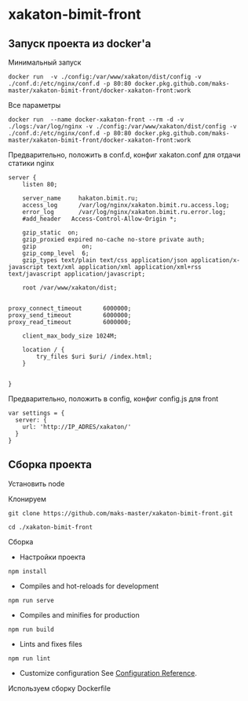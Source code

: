 # xakaton-bimit-front

## Запуск проекта из docker'а

Минимальный запуск
```
docker run  -v ./config:/var/www/xakaton/dist/config -v ./conf.d:/etc/nginx/conf.d -p 80:80 docker.pkg.github.com/maks-master/xakaton-bimit-front/docker-xakaton-front:work
```

Все параметры
```
docker run  --name docker-xakaton-front --rm -d -v ./logs:/var/log/nginx -v ./config:/var/www/xakaton/dist/config -v ./conf.d:/etc/nginx/conf.d -p 80:80 docker.pkg.github.com/maks-master/xakaton-bimit-front/docker-xakaton-front:work
```

Предварительно, положить в conf.d, конфиг xakaton.conf для отдачи статики nginx
```
server {
    listen 80;

    server_name     hakaton.bimit.ru;
    access_log      /var/log/nginx/xakaton.bimit.ru.access.log;
    error_log       /var/log/nginx/xakaton.bimit.ru.error.log;
    #add_header   Access-Control-Allow-Origin *;

    gzip_static  on;
    gzip_proxied expired no-cache no-store private auth;
    gzip             on;
    gzip_comp_level  6;
    gzip_types text/plain text/css application/json application/x-javascript text/xml application/xml application/xml+rss text/javascript application/javascript;

    root /var/www/xakaton/dist;


proxy_connect_timeout      6000000;
proxy_send_timeout         6000000;
proxy_read_timeout         6000000;

    client_max_body_size 1024M;

    location / {
        try_files $uri $uri/ /index.html;
    }


}
```
Предварительно, положить в config, конфиг config.js для front
```
var settings = {
  server: {
    url: 'http://IP_ADRES/xakaton/'
  }
}

```

## Сборка проекта

Установить node

Клонируем
```
git clone https://github.com/maks-master/xakaton-bimit-front.git
```
```
cd ./xakaton-bimit-front
```
Сборка

- Настройки проекта
```
npm install
```
- Compiles and hot-reloads for development
```
npm run serve
```
- Compiles and minifies for production
```
npm run build
```
- Lints and fixes files
```
npm run lint
```
- Customize configuration
See [Configuration Reference](https://cli.vuejs.org/config/).

Используем сборку Dockerfile
